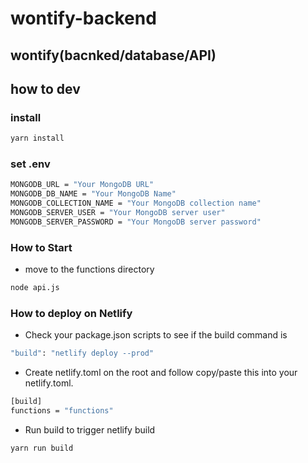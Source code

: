 # wontify-backend

## wontify(bacnked/database/API)

## how to dev

### install

```bash
yarn install
```

### set .env
```bash
MONGODB_URL = "Your MongoDB URL"
MONGODB_DB_NAME = "Your MongoDB Name"
MONGODB_COLLECTION_NAME = "Your MongoDB collection name"
MONGODB_SERVER_USER = "Your MongoDB server user"
MONGODB_SERVER_PASSWORD = "Your MongoDB server password"
```


### How to Start

- move to the functions directory
```bash
node api.js
```

### How to deploy on Netlify
- Check your package.json scripts to see if the build command is
```bash
"build": "netlify deploy --prod"
```
- Create netlify.toml on the root and follow copy/paste this into your netlify.toml.
```bash
[build] 
functions = "functions"
```
- Run build to trigger netlify build 
```bash
yarn run build
```


